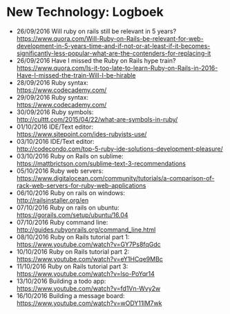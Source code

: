 # New Technology: Logboek

- 26/09/2016	Will ruby on rails still be relevant in 5 years?  
https://www.quora.com/Will-Ruby-on-Rails-be-relevant-for-web-development-in-5-years-time-and-if-not-or-at-least-if-it-becomes-significantly-less-popular-what-are-the-contenders-for-replacing-it	  
- 26/09/2016	Have I missed the Ruby on Rails hype train?  
https://www.quora.com/Is-it-too-late-to-learn-Ruby-on-Rails-in-2016-Have-I-missed-the-train-Will-I-be-hirable	  
- 28/09/2016 	Ruby syntax:   
https://www.codecademy.com/  
- 29/09/2016 	Ruby syntax:   
https://www.codecademy.com/	  
- 30/09/2016	Ruby symbols:  
http://culttt.com/2015/04/22/what-are-symbols-in-ruby/	  
- 01/10/2016	IDE/Text editor:   
https://www.sitepoint.com/ides-rubyists-use/	    
- 03/10/2016 	IDE/Text editor:   
http://codecondo.com/top-5-ruby-ide-solutions-development-pleasure/  
- 03/10/2016	Ruby on Rails on sublime:  
https://mattbrictson.com/sublime-text-3-recommendations	  
- 05/10/2016 	Ruby web servers:  
https://www.digitalocean.com/community/tutorials/a-comparison-of-rack-web-servers-for-ruby-web-applications  
- 06/10/2016	Ruby on rails on windows:  
http://railsinstaller.org/en   
- 07/10/2016	Ruby on rails on ubuntu:  
https://gorails.com/setup/ubuntu/16.04	  
- 07/10/2016	Ruby command line:   
http://guides.rubyonrails.org/command_line.html  
- 08/10/2016	Ruby on Rails tutorial part 1:   
https://www.youtube.com/watch?v=GY7Ps8fqGdc  
- 10/10/2016	Ruby on Rails tutorial part 2:   
https://www.youtube.com/watch?v=eY1HCqe9MBc  
- 11/10/2016	Ruby on Rails tutorial part 3:  
https://www.youtube.com/watch?v=lso-PoYqr14	  
- 13/10/2016	Building a todo app:   
https://www.youtube.com/watch?v=fd1Vn-Wvy2w   
- 16/10/2016	Building a message board:   
https://www.youtube.com/watch?v=wODY11lM7wk  